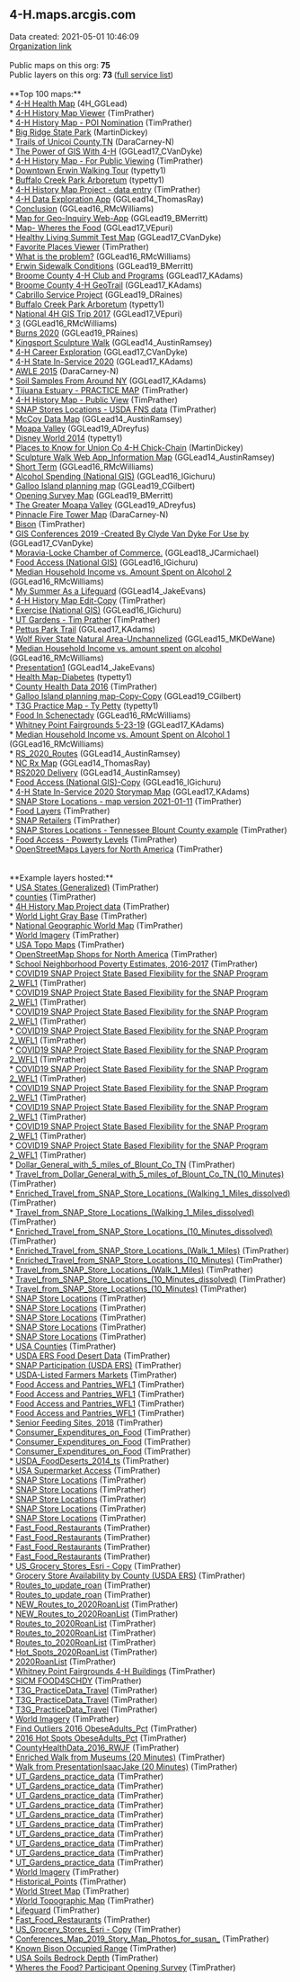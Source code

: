 <h2>4-H.maps.arcgis.com</h2> Data created: 2021-05-01 10:46:09 <br /><a target='new' href='https://4-H.maps.arcgis.com'>Organization link</a><br /><br />Public maps on this org: <b>75</b><br />Public layers on this org: <b>73 </b>(<a target='new' href='https://services.arcgis.com/0iQnc90cLcaNZExC/ArcGIS/rest/services'>full  service list</a>)<br /><br />**Top 100 maps:**<br />* <a target='new' href='https://www.arcgis.com/home/item.html?id=425d71193b044fdca86d4a162a1c3a55'>4-H Health Map</a> (4H_GGLead)<br />* <a target='new' href='https://www.arcgis.com/home/item.html?id=547810adc6ab438ba54cb810317f4c25'>4-H History Map Viewer</a> (TimPrather)<br />* <a target='new' href='https://www.arcgis.com/home/item.html?id=16ee2e1ba244456bb2d5c15b983fd9f6'>4-H History Map - POI Nomination</a> (TimPrather)<br />* <a target='new' href='https://www.arcgis.com/home/item.html?id=64b22b5831d44aba93e27fecf9673809'>Big Ridge State Park</a> (MartinDickey)<br />* <a target='new' href='https://www.arcgis.com/home/item.html?id=ec2bb62e5b6042998d7d61e37881cb69'>Trails of Unicoi County,TN</a> (DaraCarney-N)<br />* <a target='new' href='https://www.arcgis.com/home/item.html?id=492e3058ec4342178a894986705b0827'>The Power of GIS With 4-H</a> (GGLead17_CVanDyke)<br />* <a target='new' href='https://www.arcgis.com/home/item.html?id=48b1983d92a547cb84914f31aad667ea'>4-H History Map - For Public Viewing</a> (TimPrather)<br />* <a target='new' href='https://www.arcgis.com/home/item.html?id=d24c6d7b4eec428baf75014bd472908d'>Downtown Erwin Walking Tour</a> (typetty1)<br />* <a target='new' href='https://www.arcgis.com/home/item.html?id=c839b0eaead24aa384b51e4772bcc372'>Buffalo Creek Park Arboretum</a> (typetty1)<br />* <a target='new' href='https://www.arcgis.com/home/item.html?id=e5e2ba6d34f2434ebfe30a04c812aeba'>4-H History Map Project - data entry</a> (TimPrather)<br />* <a target='new' href='https://www.arcgis.com/home/item.html?id=883dc5b9eab94b58b446524cc03971e1'>4-H Data Exploration App</a> (GGLead14_ThomasRay)<br />* <a target='new' href='https://www.arcgis.com/home/item.html?id=b4f5e843d1c7416d85b76e199e4bbcac'>Conclusion</a> (GGLead16_RMcWilliams)<br />* <a target='new' href='https://www.arcgis.com/home/item.html?id=67a14e62223f445191924eb40d405eaf'>Map for Geo-Inquiry Web-App</a> (GGLead19_BMerritt)<br />* <a target='new' href='https://www.arcgis.com/home/item.html?id=6a7ea6297c0440e486483b9ed7263601'>Map- Wheres the Food</a> (GGLead17_VEpuri)<br />* <a target='new' href='https://www.arcgis.com/home/item.html?id=707d8412a0534d7aacefebeca0d158c9'>Healthy Living Summit Test Map</a> (GGLead17_CVanDyke)<br />* <a target='new' href='https://www.arcgis.com/home/item.html?id=b09c3537b8ee49839d1d4a566fc35d00'>Favorite Places Viewer</a> (TimPrather)<br />* <a target='new' href='https://www.arcgis.com/home/item.html?id=b407f664890d4d0a80ca535d1968ab38'>What is the problem?</a> (GGLead16_RMcWilliams)<br />* <a target='new' href='https://www.arcgis.com/home/item.html?id=0de7c6b6761046f8a2305da085b78658'>Erwin Sidewalk Conditions</a> (GGLead19_BMerritt)<br />* <a target='new' href='https://www.arcgis.com/home/item.html?id=3e87d0df93d94c50bf6acb5782e63af6'>Broome County 4-H Club and Programs</a> (GGLead17_KAdams)<br />* <a target='new' href='https://www.arcgis.com/home/item.html?id=0a529ef8a36740c9ab741a4a9cf2059f'>Broome County 4-H GeoTrail</a> (GGLead17_KAdams)<br />* <a target='new' href='https://www.arcgis.com/home/item.html?id=f3ee28f0e04847f1b3bf3ba83b6b2e2b'>Cabrillo Service Project</a> (GGLead19_DRaines)<br />* <a target='new' href='https://www.arcgis.com/home/item.html?id=19d42e39686e4e77941c2a5d9e4568c3'>Buffalo Creek Park Arboretum</a> (typetty1)<br />* <a target='new' href='https://www.arcgis.com/home/item.html?id=808f813a61f84802a2e9c1ce3101d8ce'>National 4H GIS Trip 2017</a> (GGLead17_VEpuri)<br />* <a target='new' href='https://www.arcgis.com/home/item.html?id=9622fcc7d7d4403083242f65e3490ece'>3</a> (GGLead16_RMcWilliams)<br />* <a target='new' href='https://www.arcgis.com/home/item.html?id=a29aba2e36514832a7e0f326f8354863'>Burns 2020</a> (GGLead19_PRaines)<br />* <a target='new' href='https://www.arcgis.com/home/item.html?id=4c1ae1dbd6f44a55bff9a18b1177010f'>Kingsport Sculpture Walk</a> (GGLead14_AustinRamsey)<br />* <a target='new' href='https://www.arcgis.com/home/item.html?id=74cf9b28e7ed458985710f1e1f6c8189'>4-H Career Exploration</a> (GGLead17_CVanDyke)<br />* <a target='new' href='https://www.arcgis.com/home/item.html?id=b198d2bd91314d8eb210737c41ed60a0'>4-H State In-Service 2020</a> (GGLead17_KAdams)<br />* <a target='new' href='https://www.arcgis.com/home/item.html?id=41544519c5ea41c7a6f42320b16a9be1'>AWLE 2015</a> (DaraCarney-N)<br />* <a target='new' href='https://www.arcgis.com/home/item.html?id=9f3df39fe3f948adb72039456b02b71a'>Soil Samples From Around NY</a> (GGLead17_KAdams)<br />* <a target='new' href='https://www.arcgis.com/home/item.html?id=be59936f4bb64990ad24c7b0d91a4a25'>Tijuana Estuary - PRACTICE MAP</a> (TimPrather)<br />* <a target='new' href='https://www.arcgis.com/home/item.html?id=5bb02c997eb842edb7d4d225d487ba49'>4-H History Map - Public View</a> (TimPrather)<br />* <a target='new' href='https://www.arcgis.com/home/item.html?id=a1b833e4df694330887958471c49fa20'>SNAP Stores Locations - USDA FNS data</a> (TimPrather)<br />* <a target='new' href='https://www.arcgis.com/home/item.html?id=13d1cb9334c247a5a6be4f9799a0b3ee'>McCoy Data Map</a> (GGLead14_AustinRamsey)<br />* <a target='new' href='https://www.arcgis.com/home/item.html?id=088fac638c8d4b8b8f8a6f41b3df2b04'>Moapa Valley</a> (GGLead19_ADreyfus)<br />* <a target='new' href='https://www.arcgis.com/home/item.html?id=13ee2da2f0a1473d929908d949e24f50'>Disney World 2014</a> (typetty1)<br />* <a target='new' href='https://www.arcgis.com/home/item.html?id=03fcc5f11f1847ddaa61837297ef7f32'>Places to Know for Union Co 4-H Chick-Chain</a> (MartinDickey)<br />* <a target='new' href='https://www.arcgis.com/home/item.html?id=7742d1c986214122b5cfdeb431661c9d'>Sculpture Walk Web App_Information Map</a> (GGLead14_AustinRamsey)<br />* <a target='new' href='https://www.arcgis.com/home/item.html?id=9d583cce52e84870b16d552013973a8f'>Short Term</a> (GGLead16_RMcWilliams)<br />* <a target='new' href='https://www.arcgis.com/home/item.html?id=9544586c19c040c7b3ae96ff72b39753'>Alcohol Spending (National GIS)</a> (GGLead16_IGichuru)<br />* <a target='new' href='https://www.arcgis.com/home/item.html?id=696d179f3fa24e9da252bef3b4cd89b9'>Galloo Island planning map</a> (GGLead19_CGilbert)<br />* <a target='new' href='https://www.arcgis.com/home/item.html?id=86361e51435c4e5a93bfc0324bd95569'>Opening Survey Map</a> (GGLead19_BMerritt)<br />* <a target='new' href='https://www.arcgis.com/home/item.html?id=6c3538fc6270423db09c16a887c39fd5'>The Greater Moapa Valley</a> (GGLead19_ADreyfus)<br />* <a target='new' href='https://www.arcgis.com/home/item.html?id=36a58c2775ce4ec5aaf4cd469fc8eeb6'>Pinnacle Fire Tower Map</a> (DaraCarney-N)<br />* <a target='new' href='https://www.arcgis.com/home/item.html?id=320d59f2c71947f2a25d889ea10603af'>Bison</a> (TimPrather)<br />* <a target='new' href='https://www.arcgis.com/home/item.html?id=01386edbd8e143a3950bfcc1e4f26097'>GIS Conferences 2019 -Created By Clyde Van Dyke For Use by </a> (GGLead17_CVanDyke)<br />* <a target='new' href='https://www.arcgis.com/home/item.html?id=1a38a35b287349ad8754ce9a99ff02cb'>Moravia-Locke Chamber of Commerce.</a> (GGLead18_JCarmichael)<br />* <a target='new' href='https://www.arcgis.com/home/item.html?id=92ef8cda1e104ccb828cfc17d083fc9c'>Food Access (National GIS)</a> (GGLead16_IGichuru)<br />* <a target='new' href='https://www.arcgis.com/home/item.html?id=384bb9b022914090826a8f10eb39470f'>Median Household Income vs. Amount Spent on Alcohol 2</a> (GGLead16_RMcWilliams)<br />* <a target='new' href='https://www.arcgis.com/home/item.html?id=c6880f4fe8804b0a822dd60a8e04ac28'>My Summer As a Lifeguard</a> (GGLead14_JakeEvans)<br />* <a target='new' href='https://www.arcgis.com/home/item.html?id=951e81916b104e7caa6937699f2eab11'>4-H History Map Edit-Copy</a> (TimPrather)<br />* <a target='new' href='https://www.arcgis.com/home/item.html?id=463ec75951444a119cbad2771e215192'>Exercise (National GIS)</a> (GGLead16_IGichuru)<br />* <a target='new' href='https://www.arcgis.com/home/item.html?id=5600f7294af84d28979783ddb73799e4'>UT Gardens - Tim Prather</a> (TimPrather)<br />* <a target='new' href='https://www.arcgis.com/home/item.html?id=092372ff63894b4db58972425daebe57'>Pettus Park Trail</a> (GGLead17_KAdams)<br />* <a target='new' href='https://www.arcgis.com/home/item.html?id=5484aa20ea7847dea97f4beeede5b37e'>Wolf River State Natural Area-Unchannelized</a> (GGLead15_MKDeWane)<br />* <a target='new' href='https://www.arcgis.com/home/item.html?id=242486e176ba40feb5800ccc4f900fff'>Median Household Income vs. amount spent on alcohol</a> (GGLead16_RMcWilliams)<br />* <a target='new' href='https://www.arcgis.com/home/item.html?id=be8fec77b0134021bf40fcdfee69d25b'>Presentation1</a> (GGLead14_JakeEvans)<br />* <a target='new' href='https://www.arcgis.com/home/item.html?id=f7457564f54944cdb2dbe66dfc2294f6'>Health Map-Diabetes</a> (typetty1)<br />* <a target='new' href='https://www.arcgis.com/home/item.html?id=3a9ba00b9a2f4fb48dbed2eec513258d'>County Health Data 2016</a> (TimPrather)<br />* <a target='new' href='https://www.arcgis.com/home/item.html?id=ea34baf1a4a44a10816d3cb652a6ec5a'>Galloo Island planning map-Copy-Copy</a> (GGLead19_CGilbert)<br />* <a target='new' href='https://www.arcgis.com/home/item.html?id=0014dc8474c74af3a704e1197c66db0e'>T3G Practice Map - Ty Petty</a> (typetty1)<br />* <a target='new' href='https://www.arcgis.com/home/item.html?id=8c92bef7555846d783f33c191d866cc8'>Food In Schenectady</a> (GGLead16_RMcWilliams)<br />* <a target='new' href='https://www.arcgis.com/home/item.html?id=eca5fbda78ba430d9cef21f165202488'>Whitney Point Fairgrounds 5-23-19</a> (GGLead17_KAdams)<br />* <a target='new' href='https://www.arcgis.com/home/item.html?id=fe77acf4202b46819fc5ff46c19ef893'>Median Household Income vs. Amount Spent on Alcohol 1</a> (GGLead16_RMcWilliams)<br />* <a target='new' href='https://www.arcgis.com/home/item.html?id=e33a2c3fa7aa404f88aaef6a31920978'>RS_2020_Routes</a> (GGLead14_AustinRamsey)<br />* <a target='new' href='https://www.arcgis.com/home/item.html?id=cc99afca82804364a145c2cf96939cb6'>NC Rx Map</a> (GGLead14_ThomasRay)<br />* <a target='new' href='https://www.arcgis.com/home/item.html?id=1dabbd40781044a2809b0ceabfbb721f'>RS2020 Delivery</a> (GGLead14_AustinRamsey)<br />* <a target='new' href='https://www.arcgis.com/home/item.html?id=109be38094a048d78287bd1246ad6f46'>Food Access (National GIS)-Copy</a> (GGLead16_IGichuru)<br />* <a target='new' href='https://www.arcgis.com/home/item.html?id=884be38387dc4126adfe0e7376e8b942'>4-H State In-Service 2020 Storymap Map</a> (GGLead17_KAdams)<br />* <a target='new' href='https://www.arcgis.com/home/item.html?id=ef3af936b3af4e4db15775175f2dca12'>SNAP Store Locations - map version 2021-01-11</a> (TimPrather)<br />* <a target='new' href='https://www.arcgis.com/home/item.html?id=d7f7566a03c84a2db2ec43fac6492cc0'>Food Layers</a> (TimPrather)<br />* <a target='new' href='https://www.arcgis.com/home/item.html?id=682b2e5f19604cc1a34f534690f05aa3'>SNAP Retailers</a> (TimPrather)<br />* <a target='new' href='https://www.arcgis.com/home/item.html?id=ec7f359e6a7b4603b41d16cea6b367d6'>SNAP Stores Locations - Tennessee Blount County example</a> (TimPrather)<br />* <a target='new' href='https://www.arcgis.com/home/item.html?id=47c6f405ae9b48a091034570673b4d5d'>Food Access - Powerty Levels</a> (TimPrather)<br />* <a target='new' href='https://www.arcgis.com/home/item.html?id=d6453641d7b5411085f4aa28bd547a63'>OpenStreetMaps Layers for North America</a> (TimPrather)<br /><br /><br />**Example layers hosted:**<br />* <a target='new' href='https://www.arcgis.com/home/item.html?id=99fd67933e754a1181cc755146be21ca'>USA States (Generalized)</a> (TimPrather)<br />* <a target='new' href='https://www.arcgis.com/home/item.html?id=1174e5c834734b63994236cd737a31ac'>counties</a> (TimPrather)<br />* <a target='new' href='https://www.arcgis.com/home/item.html?id=0fdc33ac95214e7db25e0054876d346b'>4H History Map Project data</a> (TimPrather)<br />* <a target='new' href='https://www.arcgis.com/home/item.html?id=ed712cb1db3e4bae9e85329040fb9a49'>World Light Gray Base</a> (TimPrather)<br />* <a target='new' href='https://www.arcgis.com/home/item.html?id=b9b1b422198944fbbd5250b3241691b6'>National Geographic World Map</a> (TimPrather)<br />* <a target='new' href='https://www.arcgis.com/home/item.html?id=10df2279f9684e4a9f6a7f08febac2a9'>World Imagery</a> (TimPrather)<br />* <a target='new' href='https://www.arcgis.com/home/item.html?id=99cd5fbd98934028802b4f797c4b1732'>USA Topo Maps</a> (TimPrather)<br />* <a target='new' href='https://www.arcgis.com/home/item.html?id=a917a3c9e89544d9a1446251bb693bbd'>OpenStreetMap Shops for North America</a> (TimPrather)<br />* <a target='new' href='https://www.arcgis.com/home/item.html?id=eafacbb8ed48433ebdcb2fd9cf93eb82'>School Neighborhood Poverty Estimates, 2016-2017</a> (TimPrather)<br />* <a target='new' href='https://www.arcgis.com/home/item.html?id=f774212cfa4843efa6c4f3814f67f172'>COVID19 SNAP Project State Based Flexibility for the SNAP Program 2_WFL1</a> (TimPrather)<br />* <a target='new' href='https://www.arcgis.com/home/item.html?id=f774212cfa4843efa6c4f3814f67f172'>COVID19 SNAP Project State Based Flexibility for the SNAP Program 2_WFL1</a> (TimPrather)<br />* <a target='new' href='https://www.arcgis.com/home/item.html?id=f774212cfa4843efa6c4f3814f67f172'>COVID19 SNAP Project State Based Flexibility for the SNAP Program 2_WFL1</a> (TimPrather)<br />* <a target='new' href='https://www.arcgis.com/home/item.html?id=f774212cfa4843efa6c4f3814f67f172'>COVID19 SNAP Project State Based Flexibility for the SNAP Program 2_WFL1</a> (TimPrather)<br />* <a target='new' href='https://www.arcgis.com/home/item.html?id=f774212cfa4843efa6c4f3814f67f172'>COVID19 SNAP Project State Based Flexibility for the SNAP Program 2_WFL1</a> (TimPrather)<br />* <a target='new' href='https://www.arcgis.com/home/item.html?id=f774212cfa4843efa6c4f3814f67f172'>COVID19 SNAP Project State Based Flexibility for the SNAP Program 2_WFL1</a> (TimPrather)<br />* <a target='new' href='https://www.arcgis.com/home/item.html?id=f774212cfa4843efa6c4f3814f67f172'>COVID19 SNAP Project State Based Flexibility for the SNAP Program 2_WFL1</a> (TimPrather)<br />* <a target='new' href='https://www.arcgis.com/home/item.html?id=f774212cfa4843efa6c4f3814f67f172'>COVID19 SNAP Project State Based Flexibility for the SNAP Program 2_WFL1</a> (TimPrather)<br />* <a target='new' href='https://www.arcgis.com/home/item.html?id=f774212cfa4843efa6c4f3814f67f172'>COVID19 SNAP Project State Based Flexibility for the SNAP Program 2_WFL1</a> (TimPrather)<br />* <a target='new' href='https://www.arcgis.com/home/item.html?id=f774212cfa4843efa6c4f3814f67f172'>COVID19 SNAP Project State Based Flexibility for the SNAP Program 2_WFL1</a> (TimPrather)<br />* <a target='new' href='https://www.arcgis.com/home/item.html?id=37ea27641bd647e18806b1f2097f53cf'>Dollar_General_with_5_miles_of_Blount_Co_TN</a> (TimPrather)<br />* <a target='new' href='https://www.arcgis.com/home/item.html?id=b581393317814e8fab6216701681d3ab'>Travel_from_Dollar_General_with_5_miles_of_Blount_Co_TN_(10_Minutes)</a> (TimPrather)<br />* <a target='new' href='https://www.arcgis.com/home/item.html?id=fa0587bca92b4fa2b75a89cb2b998649'>Enriched_Travel_from_SNAP_Store_Locations_(Walking_1_Miles_dissolved)</a> (TimPrather)<br />* <a target='new' href='https://www.arcgis.com/home/item.html?id=5803466014ec41b1bffb27f488a98bdf'>Travel_from_SNAP_Store_Locations_(Walking_1_Miles_dissolved)</a> (TimPrather)<br />* <a target='new' href='https://www.arcgis.com/home/item.html?id=a343c991562c4f8d8181858fbcc538ee'>Enriched_Travel_from_SNAP_Store_Locations_(10_Minutes_dissolved)</a> (TimPrather)<br />* <a target='new' href='https://www.arcgis.com/home/item.html?id=65e732c9f67c4507828ebd9269aee2b7'>Enriched_Travel_from_SNAP_Store_Locations_(Walk_1_Miles)</a> (TimPrather)<br />* <a target='new' href='https://www.arcgis.com/home/item.html?id=a5ad5304edb94f25b454f51abd542e07'>Enriched_Travel_from_SNAP_Store_Locations_(10_Minutes)</a> (TimPrather)<br />* <a target='new' href='https://www.arcgis.com/home/item.html?id=1414468e02904be79b8562932b25cec0'>Travel_from_SNAP_Store_Locations_(Walk_1_Miles)</a> (TimPrather)<br />* <a target='new' href='https://www.arcgis.com/home/item.html?id=79adf65890c848d3a7e1673341d8a8c2'>Travel_from_SNAP_Store_Locations_(10_Minutes_dissolved)</a> (TimPrather)<br />* <a target='new' href='https://www.arcgis.com/home/item.html?id=2d02439a1262433f99233989b338fd33'>Travel_from_SNAP_Store_Locations_(10_Minutes)</a> (TimPrather)<br />* <a target='new' href='https://www.arcgis.com/home/item.html?id=e9cc76a48ccb45628181ece7b2deb56d'>SNAP Store Locations</a> (TimPrather)<br />* <a target='new' href='https://www.arcgis.com/home/item.html?id=e9cc76a48ccb45628181ece7b2deb56d'>SNAP Store Locations</a> (TimPrather)<br />* <a target='new' href='https://www.arcgis.com/home/item.html?id=e9cc76a48ccb45628181ece7b2deb56d'>SNAP Store Locations</a> (TimPrather)<br />* <a target='new' href='https://www.arcgis.com/home/item.html?id=e9cc76a48ccb45628181ece7b2deb56d'>SNAP Store Locations</a> (TimPrather)<br />* <a target='new' href='https://www.arcgis.com/home/item.html?id=e9cc76a48ccb45628181ece7b2deb56d'>SNAP Store Locations</a> (TimPrather)<br />* <a target='new' href='https://www.arcgis.com/home/item.html?id=48f9af87daa241c4b267c5931ad3b226'>USA Counties</a> (TimPrather)<br />* <a target='new' href='https://www.arcgis.com/home/item.html?id=4251e2ec92a54f06b41fe0b371928187'>USDA ERS Food Desert Data</a> (TimPrather)<br />* <a target='new' href='https://www.arcgis.com/home/item.html?id=ee7f207e550c4c0c8b1d515ed29f0f08'>SNAP Participation (USDA ERS)</a> (TimPrather)<br />* <a target='new' href='https://www.arcgis.com/home/item.html?id=1e76414a681446f69f2295d7fc973230'>USDA-Listed Farmers Markets</a> (TimPrather)<br />* <a target='new' href='https://www.arcgis.com/home/item.html?id=0e3c470c953343c6bd6094e50104a035'>Food Access and Pantries_WFL1</a> (TimPrather)<br />* <a target='new' href='https://www.arcgis.com/home/item.html?id=0e3c470c953343c6bd6094e50104a035'>Food Access and Pantries_WFL1</a> (TimPrather)<br />* <a target='new' href='https://www.arcgis.com/home/item.html?id=0e3c470c953343c6bd6094e50104a035'>Food Access and Pantries_WFL1</a> (TimPrather)<br />* <a target='new' href='https://www.arcgis.com/home/item.html?id=0e3c470c953343c6bd6094e50104a035'>Food Access and Pantries_WFL1</a> (TimPrather)<br />* <a target='new' href='https://www.arcgis.com/home/item.html?id=6609184c714e445fb6b2caafa23b488d'>Senior Feeding Sites, 2018</a> (TimPrather)<br />* <a target='new' href='https://www.arcgis.com/home/item.html?id=258d1fd6644f4559a9424b512058a95f'>Consumer_Expenditures_on_Food</a> (TimPrather)<br />* <a target='new' href='https://www.arcgis.com/home/item.html?id=258d1fd6644f4559a9424b512058a95f'>Consumer_Expenditures_on_Food</a> (TimPrather)<br />* <a target='new' href='https://www.arcgis.com/home/item.html?id=258d1fd6644f4559a9424b512058a95f'>Consumer_Expenditures_on_Food</a> (TimPrather)<br />* <a target='new' href='https://www.arcgis.com/home/item.html?id=3588de5d9eda4aca802a905bdf82eaf6'>USDA_FoodDeserts_2014_ts</a> (TimPrather)<br />* <a target='new' href='https://www.arcgis.com/home/item.html?id=da445548bb844a3ca0ec646dd1a714e1'>USA Supermarket Access</a> (TimPrather)<br />* <a target='new' href='https://www.arcgis.com/home/item.html?id=e9cc76a48ccb45628181ece7b2deb56d'>SNAP Store Locations</a> (TimPrather)<br />* <a target='new' href='https://www.arcgis.com/home/item.html?id=e9cc76a48ccb45628181ece7b2deb56d'>SNAP Store Locations</a> (TimPrather)<br />* <a target='new' href='https://www.arcgis.com/home/item.html?id=e9cc76a48ccb45628181ece7b2deb56d'>SNAP Store Locations</a> (TimPrather)<br />* <a target='new' href='https://www.arcgis.com/home/item.html?id=e9cc76a48ccb45628181ece7b2deb56d'>SNAP Store Locations</a> (TimPrather)<br />* <a target='new' href='https://www.arcgis.com/home/item.html?id=e9cc76a48ccb45628181ece7b2deb56d'>SNAP Store Locations</a> (TimPrather)<br />* <a target='new' href='https://www.arcgis.com/home/item.html?id=f12d05c1b4054fffa34f4ae8e7599f17'>Fast_Food_Restaurants</a> (TimPrather)<br />* <a target='new' href='https://www.arcgis.com/home/item.html?id=f12d05c1b4054fffa34f4ae8e7599f17'>Fast_Food_Restaurants</a> (TimPrather)<br />* <a target='new' href='https://www.arcgis.com/home/item.html?id=f12d05c1b4054fffa34f4ae8e7599f17'>Fast_Food_Restaurants</a> (TimPrather)<br />* <a target='new' href='https://www.arcgis.com/home/item.html?id=f12d05c1b4054fffa34f4ae8e7599f17'>Fast_Food_Restaurants</a> (TimPrather)<br />* <a target='new' href='https://www.arcgis.com/home/item.html?id=b249a736eac04487b345d3dafb765e20'>US_Grocery_Stores_Esri - Copy</a> (TimPrather)<br />* <a target='new' href='https://www.arcgis.com/home/item.html?id=aa34aec5c0f2446da5cf780064b2b501'>Grocery Store Availability by County (USDA ERS)</a> (TimPrather)<br />* <a target='new' href='https://www.arcgis.com/home/item.html?id=94267a28582b49acb560aea7679e9110'>Routes_to_update_roan</a> (TimPrather)<br />* <a target='new' href='https://www.arcgis.com/home/item.html?id=94267a28582b49acb560aea7679e9110'>Routes_to_update_roan</a> (TimPrather)<br />* <a target='new' href='https://www.arcgis.com/home/item.html?id=7c32b82c8ed74880a647de5b2251a77d'>NEW_Routes_to_2020RoanList</a> (TimPrather)<br />* <a target='new' href='https://www.arcgis.com/home/item.html?id=7c32b82c8ed74880a647de5b2251a77d'>NEW_Routes_to_2020RoanList</a> (TimPrather)<br />* <a target='new' href='https://www.arcgis.com/home/item.html?id=8ff2231d92774c4389e7ef0d987ab619'>Routes_to_2020RoanList</a> (TimPrather)<br />* <a target='new' href='https://www.arcgis.com/home/item.html?id=8ff2231d92774c4389e7ef0d987ab619'>Routes_to_2020RoanList</a> (TimPrather)<br />* <a target='new' href='https://www.arcgis.com/home/item.html?id=8ff2231d92774c4389e7ef0d987ab619'>Routes_to_2020RoanList</a> (TimPrather)<br />* <a target='new' href='https://www.arcgis.com/home/item.html?id=040ccbc8d4734316b7e93252cd672d09'>Hot_Spots_2020RoanList</a> (TimPrather)<br />* <a target='new' href='https://www.arcgis.com/home/item.html?id=6d8b371cab3d433ca6708e5a48eafe03'>2020RoanList</a> (TimPrather)<br />* <a target='new' href='https://www.arcgis.com/home/item.html?id=09f506ab38474254902be14bc9e35439'>Whitney Point Fairgrounds 4-H Buildings</a> (TimPrather)<br />* <a target='new' href='https://www.arcgis.com/home/item.html?id=6ab3756fdae844eca57c0edf8baf903c'>SICM FOOD4SCHDY</a> (TimPrather)<br />* <a target='new' href='https://www.arcgis.com/home/item.html?id=8c460030b72a4f2a92f8036140459e74'>T3G_PracticeData_Travel</a> (TimPrather)<br />* <a target='new' href='https://www.arcgis.com/home/item.html?id=8c460030b72a4f2a92f8036140459e74'>T3G_PracticeData_Travel</a> (TimPrather)<br />* <a target='new' href='https://www.arcgis.com/home/item.html?id=8c460030b72a4f2a92f8036140459e74'>T3G_PracticeData_Travel</a> (TimPrather)<br />* <a target='new' href='https://www.arcgis.com/home/item.html?id=10df2279f9684e4a9f6a7f08febac2a9'>World Imagery</a> (TimPrather)<br />* <a target='new' href='https://www.arcgis.com/home/item.html?id=b7d99dcc506b408ab9a3c1889465c83b'>Find Outliers 2016 ObeseAdults_Pct</a> (TimPrather)<br />* <a target='new' href='https://www.arcgis.com/home/item.html?id=7881e88724f8464fa0fd5658c1a98291'>2016 Hot Spots ObeseAdults_Pct</a> (TimPrather)<br />* <a target='new' href='https://www.arcgis.com/home/item.html?id=ad77bf70fb2146a5bbff7f155d71c911'>CountyHealthData_2016_RWJF</a> (TimPrather)<br />* <a target='new' href='https://www.arcgis.com/home/item.html?id=c81e307cbd424fcca8f77eef5edc7b56'>Enriched Walk from Museums (20 Minutes)</a> (TimPrather)<br />* <a target='new' href='https://www.arcgis.com/home/item.html?id=7cd6a89349924eec9eb31648019e764d'>Walk from PresentationIsaacJake (20 Minutes)</a> (TimPrather)<br />* <a target='new' href='https://www.arcgis.com/home/item.html?id=0259850c1e154d6a8c2f825156d8cfe6'>UT_Gardens_practice_data</a> (TimPrather)<br />* <a target='new' href='https://www.arcgis.com/home/item.html?id=0259850c1e154d6a8c2f825156d8cfe6'>UT_Gardens_practice_data</a> (TimPrather)<br />* <a target='new' href='https://www.arcgis.com/home/item.html?id=0259850c1e154d6a8c2f825156d8cfe6'>UT_Gardens_practice_data</a> (TimPrather)<br />* <a target='new' href='https://www.arcgis.com/home/item.html?id=0259850c1e154d6a8c2f825156d8cfe6'>UT_Gardens_practice_data</a> (TimPrather)<br />* <a target='new' href='https://www.arcgis.com/home/item.html?id=0259850c1e154d6a8c2f825156d8cfe6'>UT_Gardens_practice_data</a> (TimPrather)<br />* <a target='new' href='https://www.arcgis.com/home/item.html?id=0259850c1e154d6a8c2f825156d8cfe6'>UT_Gardens_practice_data</a> (TimPrather)<br />* <a target='new' href='https://www.arcgis.com/home/item.html?id=0259850c1e154d6a8c2f825156d8cfe6'>UT_Gardens_practice_data</a> (TimPrather)<br />* <a target='new' href='https://www.arcgis.com/home/item.html?id=0259850c1e154d6a8c2f825156d8cfe6'>UT_Gardens_practice_data</a> (TimPrather)<br />* <a target='new' href='https://www.arcgis.com/home/item.html?id=0259850c1e154d6a8c2f825156d8cfe6'>UT_Gardens_practice_data</a> (TimPrather)<br />* <a target='new' href='https://www.arcgis.com/home/item.html?id=0259850c1e154d6a8c2f825156d8cfe6'>UT_Gardens_practice_data</a> (TimPrather)<br />* <a target='new' href='https://www.arcgis.com/home/item.html?id=10df2279f9684e4a9f6a7f08febac2a9'>World Imagery</a> (TimPrather)<br />* <a target='new' href='https://www.arcgis.com/home/item.html?id=316c7aad299b440e95b56955e68c96f1'>Historical_Points</a> (TimPrather)<br />* <a target='new' href='https://www.arcgis.com/home/item.html?id=3b93337983e9436f8db950e38a8629af'>World Street Map</a> (TimPrather)<br />* <a target='new' href='https://www.arcgis.com/home/item.html?id=30e5fe3149c34df1ba922e6f5bbf808f'>World Topographic Map</a> (TimPrather)<br />* <a target='new' href='https://www.arcgis.com/home/item.html?id=1774f5720a824cf2806c5841f90e8ea0'>Lifeguard</a> (TimPrather)<br />* <a target='new' href='https://www.arcgis.com/home/item.html?id=f12d05c1b4054fffa34f4ae8e7599f17'>Fast_Food_Restaurants</a> (TimPrather)<br />* <a target='new' href='https://www.arcgis.com/home/item.html?id=b249a736eac04487b345d3dafb765e20'>US_Grocery_Stores_Esri - Copy</a> (TimPrather)<br />* <a target='new' href='https://www.arcgis.com/home/item.html?id=d8f4ff9ee287456aa4fb77fad82c853b'>Conferences_Map_2019_Story_Map_Photos_for_susan_</a> (TimPrather)<br />* <a target='new' href='https://www.arcgis.com/home/item.html?id=8cbfe7f9a3db411abf996eb1697bf956'>Known Bison Occupied Range</a> (TimPrather)<br />* <a target='new' href='https://www.arcgis.com/home/item.html?id=4accc1aaa6164b47a63750626d6ab5e2'>USA Soils Bedrock Depth</a> (TimPrather)<br />* <a target='new' href='https://www.arcgis.com/home/item.html?id=d2fdc4d06bf44daeb7811ff2825adfec'>Wheres the Food? Participant Opening Survey</a> (TimPrather)<br />